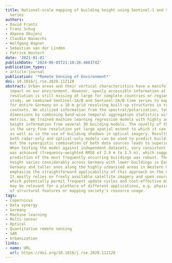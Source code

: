 ```yaml
---
title: National-scale mapping of building height using Sentinel-1 and Sentinel-2 time
  series
authors:
- David Frantz
- Franz Schug
- Akpona Okujeni
- Claudio Navacchi
- Wolfgang Wagner
- Sebastian van der Linden
- Patrick Hostert
date: '2021-01-01'
publishDate: '2024-06-05T21:10:26.488374Z'
publication_types:
- article-journal
publication: '*Remote Sensing of Environment*'
doi: 10.1016/j.rse.2020.112128
abstract: Urban areas and their vertical characteristics have a manifold and far-reaching
  impact on our environment. However, openly accessible information at high spatial
  resolution is still missing at large for complete countries or regions. In this
  study, we combined Sentinel-1A/B and Sentinel-2A/B time series to map building heights
  for entire Germany on a 10 m grid resolving built-up structures in rural and urban
  contexts. We utilized information from the spectral/polarization, temporal and spatial
  dimensions by combining band-wise temporal aggregation statistics with morphological
  metrics. We trained machine learning regression models with highly accurate building
  height information from several 3D building models. The novelty of this method lies
  in the very fine resolution yet large spatial extent to which it can be applied,
  as well as in the use of building shadows in optical imagery. Results indicate that
  both radar-only and optical-only models can be used to predict building height,
  but the synergistic combination of both data sources leads to superior results.
  When testing the model against independent datasets, very consistent performance
  was achieved (frequency-weighted RMSE of 2.9 m to 3.5 m), which suggests that the
  prediction of the most frequently occurring buildings was robust. The average building
  height varies considerably across Germany with lower buildings in Eastern and South-Eastern
  Germany and taller ones along the highly urbanized areas in Western Germany. We
  emphasize the straightforward applicability of this approach on the national scale.
  It mostly relies on freely available satellite imagery and open source software,
  which potentially permit frequent update cycles and cost-effective mapping that
  may be relevant for a plethora of different applications, e.g. physical analysis
  of structural features or mapping society's resource usage.
tags:
- Copernicus
- Data synergy
- Germany
- Machine learning
- Multi-sensor
- Optical
- Quantitative remote sensing
- SAR
- Urbanization
links:
- name: URL
  url: https://doi.org/10.1016/j.rse.2020.112128
---
```

